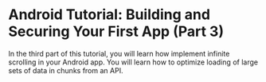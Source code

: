 # Android Tutorial: Building and Securing Your First App (Part 3)

In the third part of this tutorial, you will learn how implement infinite scrolling in your Android app. You will learn how to optimize loading of large sets of data in chunks from an API.
